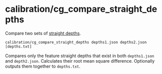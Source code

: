# calibration/cg\_compare\_straight\_depths

Compare two sets of [straight depths](../../data/straight_depths.html).

    calibration/cg_compare_straight_depths depths1.json depths2.json [depths.txt]

Compares only the feature straight depths that exist in both `depths1.json` and `depth2.json`. Calculates their root mean square difference. Optionally outputs them together to `depths.txt`.
